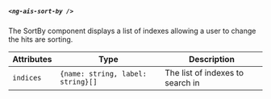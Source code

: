 ##### `<ng-ais-sort-by />`

The SortBy component displays a list of indexes allowing a user to change the hits are sorting.

| Attributes  | Type                              | Description
| -           | -                                 | -
| `indices`   | `{name: string, label: string}[]` | The list of indexes to search in
